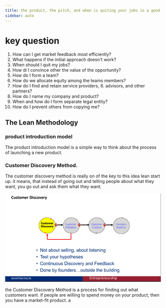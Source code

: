 ```yaml
--- 
title: the product, the pitch, and when is quiting your jobs is a good idea. 
sidebar: auto
--- 
```

# key question 
1. How can I get market feedback most efficiently? 
2. What happens if the initial approach doesn't work? 
3. When should I quit my jobs? 
4. How di I convince other the value of the opportunity? 
5. How do I form a team? 
6. How do we allocate equity among the teams members? 
7. How do I find and retain service providers, 8. advisors, and other partners? 
8. How do I name my company and product? 
9. When and how do I form separate legal entity? 
10. How do I prevent others from copying me? 

## The Lean Methodology

### product introduction model 
The product introduction model is a simple way to think about the process of launching a new product. 

### Customer Discovery Method. 

The customer discovery method is really on of the key to this idea lean start up. it means, that instead of going out and telling people about what they want, you go out and ask them what they want. 

![image of customer discovery method](../../../static/img/lean.png)

the Customer Discovery Method is a process for finding out what customers want. if people are willing to spend money on your product, then you have a market-fit product. a